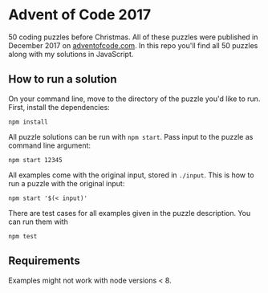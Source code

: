# Advent of Code 2017

50 coding puzzles before Christmas. All of these puzzles were published in December 2017 on [adventofcode.com](http://adventofcode.com/). In this repo you'll find all 50 puzzles along with my solutions in JavaScript.

## How to run a solution

On your command line, move to the directory of the puzzle you'd like to run. First, install the dependencies:

```shell
npm install
```

All puzzle solutions can be run with `npm start`. Pass input to the puzzle as command line argument:

```shell
npm start 12345
```

All examples come with the original input, stored in `./input`. This is how to run a puzzle with the original input:

```shell
npm start '$(< input)'
```

There are test cases for all examples given in the puzzle description. You can run them with

```shell
npm test
```

## Requirements

Examples might not work with node versions < 8.
